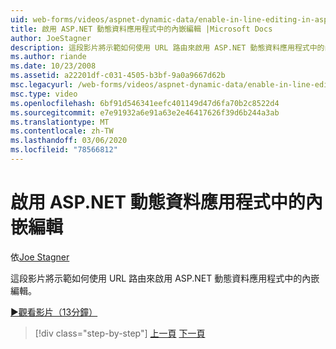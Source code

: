 ```yaml
---
uid: web-forms/videos/aspnet-dynamic-data/enable-in-line-editing-in-aspnet-dynamic-data-applications
title: 啟用 ASP.NET 動態資料應用程式中的內嵌編輯 |Microsoft Docs
author: JoeStagner
description: 這段影片將示範如何使用 URL 路由來啟用 ASP.NET 動態資料應用程式中的內嵌編輯。
ms.author: riande
ms.date: 10/23/2008
ms.assetid: a22201df-c031-4505-b3bf-9a0a9667d62b
msc.legacyurl: /web-forms/videos/aspnet-dynamic-data/enable-in-line-editing-in-aspnet-dynamic-data-applications
msc.type: video
ms.openlocfilehash: 6bf91d546341eefc401149d47d6fa70b2c8522d4
ms.sourcegitcommit: e7e91932a6e91a63e2e46417626f39d6b244a3ab
ms.translationtype: MT
ms.contentlocale: zh-TW
ms.lasthandoff: 03/06/2020
ms.locfileid: "78566812"
---
```

# <a name="enable-in-line-editing-in-aspnet-dynamic-data-applications"></a>啟用 ASP.NET 動態資料應用程式中的內嵌編輯

依[Joe Stagner](https://github.com/JoeStagner)

這段影片將示範如何使用 URL 路由來啟用 ASP.NET 動態資料應用程式中的內嵌編輯。

[&#9654;觀看影片（13分鐘）](https://channel9.msdn.com/Blogs/ASP-NET-Site-Videos/enable-in-line-editing-in-aspnet-dynamic-data-applications)

> [!div class="step-by-step"]
> [上一頁](begin-modifying-dynamic-data-applications-with-url-routing.md)
> [下一頁](how-to-enable-table-specific-routing-in-dynamic-data-applications.md)
